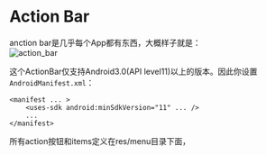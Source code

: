 Action Bar 
=========
anction bar是几乎每个App都有东西，大概样子就是：  
![action_bar](http://foofish.qiniudn.com/actionbar-actions.png)

这个ActionBar仅支持Android3.0(API level11)以上的版本。因此你设置`AndroidManifest.xml`：  
    
    <manifest ... >
        <uses-sdk android:minSdkVersion="11" ... />
        ...
    </manifest>

所有action按钮和items定义在res/menu目录下面， 

